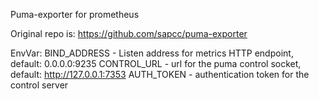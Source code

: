 Puma-exporter for prometheus

Original repo is: https://github.com/sapcc/puma-exporter

EnvVar:
BIND_ADDRESS - Listen address for metrics HTTP endpoint, default: 0.0.0.0:9235
CONTROL_URL - url for the puma control socket, default: http://127.0.0.1:7353
AUTH_TOKEN - authentication token for the control server
